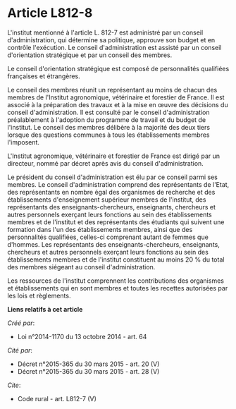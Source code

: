 # Article L812-8

L'institut mentionné à l'article L. 812-7 est administré par un conseil d'administration, qui détermine sa politique,
approuve son budget et en contrôle l'exécution. Le conseil d'administration est assisté par un conseil d'orientation
stratégique et par un conseil des membres. 

Le conseil d'orientation stratégique est composé de personnalités qualifiées françaises et étrangères. 

Le conseil des membres réunit un représentant au moins de chacun des membres de l'Institut agronomique, vétérinaire et
forestier de France. Il est associé à la préparation des travaux et à la mise en œuvre des décisions du conseil
d'administration. Il est consulté par le conseil d'administration préalablement à l'adoption du programme de travail et du
budget de l'institut. Le conseil des membres délibère à la majorité des deux tiers lorsque des questions communes à tous les
établissements membres l'imposent. 

L'Institut agronomique, vétérinaire et forestier de France est dirigé par un directeur, nommé par décret après avis du
conseil d'administration. 

Le président du conseil d'administration est élu par ce conseil parmi ses membres. Le conseil d'administration comprend des
représentants de l'Etat, des représentants en nombre égal des organismes de recherche et des établissements d'enseignement
supérieur membres de l'institut, des représentants des enseignants-chercheurs, enseignants, chercheurs et autres personnels
exerçant leurs fonctions au sein des établissements membres et de l'institut et des représentants des étudiants qui suivent
une formation dans l'un des établissements membres, ainsi que des personnalités qualifiées, celles-ci comprenant autant de
femmes que d'hommes. Les représentants des enseignants-chercheurs, enseignants, chercheurs et autres personnels exerçant
leurs fonctions au sein des établissements membres et de l'institut constituent au moins 20 % du total des membres siégeant
au conseil d'administration. 

Les ressources de l'institut comprennent les contributions des organismes et établissements qui en sont membres et toutes les
recettes autorisées par les lois et règlements.

**Liens relatifs à cet article**

_Créé par_:

  - Loi n°2014-1170 du 13 octobre 2014 - art. 64

_Cité par_:

  - Décret n°2015-365 du 30 mars 2015 - art. 20 (V)
  - Décret n°2015-365 du 30 mars 2015 - art. 28 (V)

_Cite_:

  - Code rural - art. L812-7 (V)

